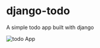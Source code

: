 # django-todo
A simple todo app built with django

![todo App](https://raw.githubusercontent.com/shreys7/django-todo/develop/staticfiles/todoApp.jpg)
